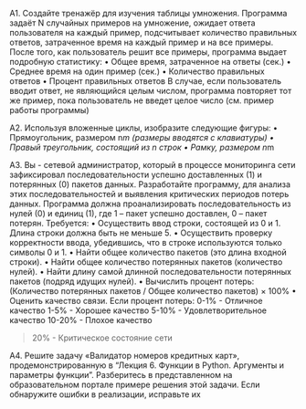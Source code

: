 A1. Создайте тренажёр для изучения таблицы умножения. Программа задаёт N случайных
примеров на умножение, ожидает ответа пользователя на каждый пример, подсчитывает
количество правильных ответов, затраченное время на каждый пример и на все примеры. После
того, как пользователь решит все примеры, программа выдает подробную статистику:
• Общее время, затраченное на ответы (сек.)
• Среднее время на один пример (сек.)
• Количество правильных ответов
• Процент правильных ответов
В случае, если пользователь вводит ответ, не являющийся целым числом, программа повторяет тот
же пример, пока пользователь не введет целое число (см. пример работы программы)

A2. Используя вложенные циклы, изобразите следующие фигуры:
• Прямоугольник, размером n*m (размеры вводятся с клавиатуры)
• Правый треугольник, состоящий из n строк
• Рамку, размером n*m

A3. Вы - сетевой администратор, который в процессе мониторинга сети зафиксировал
последовательности успешно доставленных (1) и потерянных (0) пакетов данных. Разработайте
программу, для анализа этих последовательностей и выявления критических периодов потерь
данных.
Программа должна проанализировать последовательность из нулей (0) и единиц (1), где 1 – пакет
успешно доставлен, 0 – пакет потерян. Требуется:
• Осуществить ввод строки, состоящей из 0 и 1. Длина строки должна быть не меньше 5.
• Осуществить проверку корректности ввода, убедившись, что в строке используются только
символы 0 и 1.
• Найти общее количество пакетов (это длина входной строки).
• Найти общее количество потерянных пакетов (количество нулей).
• Найти длину самой длинной последовательности потерянных пакетов (подряд идущих
нулей).
• Вычислить процент потерь: (Количество потерянных пакетов / Общее количество пакетов) ×
100%
• Оценить качество связи. Если процент потерь:
0-1% - Отличное качество
1-5% - Хорошее качество
5-10% - Удовлетворительное качество
10-20% - Плохое качество
>20% - Критическое состояние сети

A4. Решите задачу «Валидатор номеров кредитных карт», продемонстрированную в “Лекция 6.
Функции в Python. Аргументы и параметры функции”. Разберитесь в представленном на
образовательном портале примере решения этой задачи. Если обнаружите ошибки в реализации,
исправьте их
